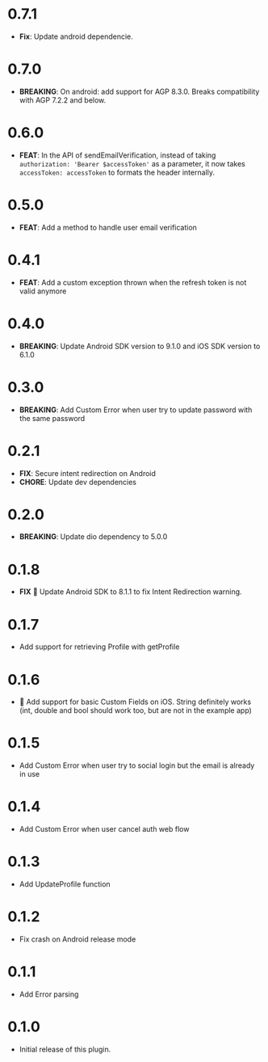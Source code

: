 # 0.7.1

- **Fix**: Update android dependencie.

# 0.7.0

- **BREAKING**: On android: add support for AGP 8.3.0. Breaks compatibility with AGP 7.2.2 and below.

# 0.6.0

- **FEAT**: In the API of sendEmailVerification, instead of taking `authorization: 'Bearer $accessToken'` as a parameter, it now takes `accessToken: accessToken` to formats the header internally.

# 0.5.0

- **FEAT**: Add a method to handle user email verification

# 0.4.1

- **FEAT**: Add a custom exception thrown when the refresh token is not valid anymore

# 0.4.0

- **BREAKING**: Update Android SDK version to 9.1.0 and iOS SDK version to 6.1.0

# 0.3.0

- **BREAKING**: Add Custom Error when user try to update password with the same password

# 0.2.1

- **FIX**: Secure intent redirection on Android
- **CHORE**: Update dev dependencies

# 0.2.0

- **BREAKING**: Update dio dependency to 5.0.0

# 0.1.8

- **FIX** 🤖 Update Android SDK to 8.1.1 to fix Intent Redirection warning.

# 0.1.7

- Add support for retrieving Profile with getProfile

# 0.1.6

- 🍏 Add support for basic Custom Fields on iOS. String definitely works (int, double and bool should work too, but are not in the example app)

# 0.1.5

- Add Custom Error when user try to social login but the email is already in use

# 0.1.4

- Add Custom Error when user cancel auth web flow

# 0.1.3

- Add UpdateProfile function

# 0.1.2

- Fix crash on Android release mode

# 0.1.1

- Add Error parsing

# 0.1.0

- Initial release of this plugin.
